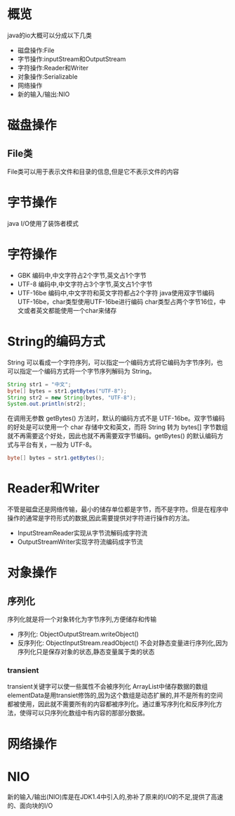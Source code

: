 # 概览
java的io大概可以分成以下几类
* 磁盘操作:File
* 字节操作:inputStream和OutputStream
* 字符操作:Reader和Writer
* 对象操作:Serializable
* 网络操作
* 新的输入/输出:NIO

# 磁盘操作
## File类
File类可以用于表示文件和目录的信息,但是它不表示文件的内容

# 字节操作
java I/O使用了装饰者模式

# 字符操作
* GBK 编码中,中文字符占2个字节,英文占1个字节
* UTF-8 编码中,中文字符占3个字节,英文占1个字节
* UTF-16be 编码中,中文字符和英文字符都占2个字符
java使用双字节编码UTF-16be，char类型使用UTF-16be进行编码
char类型占两个字节16位，中文或者英文都能使用一个char来储存

# String的编码方式
String 可以看成一个字符序列，可以指定一个编码方式将它编码为字节序列，也可以指定一个编码方式将一个字节序列解码为 String。
```java
String str1 = "中文";
byte[] bytes = str1.getBytes("UTF-8");
String str2 = new String(bytes, "UTF-8");
System.out.println(str2);
```
在调用无参数 getBytes() 方法时，默认的编码方式不是 UTF-16be。双字节编码的好处是可以使用一个 char 存储中文和英文，而将 String 转为 bytes[] 字节数组就不再需要这个好处，因此也就不再需要双字节编码。getBytes() 的默认编码方式与平台有关，一般为 UTF-8。
```java
byte[] bytes = str1.getBytes();
```

# Reader和Writer
不管是磁盘还是网络传输，最小的储存单位都是字节，而不是字符。但是在程序中操作的通常是字符形式的数据,因此需要提供对字符进行操作的方法。
* InputStreamReader实现从字节流解码成字符流
* OutputStreamWriter实现字符流编码成字节流

# 对象操作
## 序列化
序列化就是将一个对象转化为字节序列,方便储存和传输
* 序列化: ObjectOutputStream.writeObject()
* 反序列化: ObjectInputStream.readObject()
不会对静态变量进行序列化,因为序列化只是保存对象的状态,静态变量属于类的状态
### transient
transient关键字可以使一些属性不会被序列化
ArrayList中储存数据的数组elementData是用transiet修饰的,因为这个数组是动态扩展的,并不是所有的空间都被使用，因此就不需要所有的内容都被序列化。通过重写序列化和反序列化方法，使得可以只序列化数组中有内容的那部分数据。
# 网络操作

# NIO
新的输入/输出(NIO)库是在JDK1.4中引入的,弥补了原来的I/O的不足,提供了高速的、面向块的I/O
